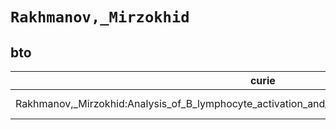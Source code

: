 # `Rakhmanov,_Mirzokhid`

## bto

| curie                                                                                                |   usages | nodes                                                                                                           |
|------------------------------------------------------------------------------------------------------|----------|-----------------------------------------------------------------------------------------------------------------|
| Rakhmanov,_Mirzokhid:Analysis_of_B_lymphocyte_activation_and_differentiation_by_expression_profiling |        1 | [http://purl.obolibrary.org/obo/BTO:0003104](https://bioregistry.io/http://purl.obolibrary.org/obo/BTO:0003104) |
